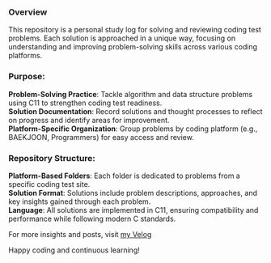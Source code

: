 ### Overview
This repository is a personal study log for solving and reviewing coding test problems. Each solution is approached in a unique way, focusing on understanding and improving problem-solving skills across various coding platforms.  

### Purpose:
**Problem-Solving Practice**: Tackle algorithm and data structure problems using C11 to strengthen coding test readiness.  
**Solution Documentation**: Record solutions and thought processes to reflect on progress and identify areas for improvement.  
**Platform-Specific Organization**: Group problems by coding platform (e.g., BAEKJOON, Programmers) for easy access and review.  

### Repository Structure:
**Platform-Based Folders**: Each folder is dedicated to problems from a specific coding test site.  
**Solution Format**: Solutions include problem descriptions, approaches, and key insights gained through each problem.  
**Language**: All solutions are implemented in C11, ensuring compatibility and performance while following modern C standards.  

For more insights and posts, visit [my Velog](https://velog.io/@jenice/posts)

Happy coding and continuous learning!
